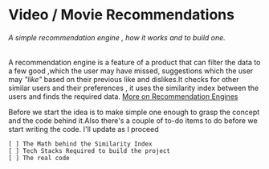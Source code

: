 # Video / Movie Recommendations

###### A simple recommendation engine , how it works and to build one.

A recommendation engine is a feature of a product that can filter the data to a few good ,which the user may have missed, suggestions which the user may *"like"* based on their previous like and dislikes.It checks for other similar users and their preferences , it uses the similarity index between the users and finds the required data.
 [More on Recommendation Engines](https://www.analyticsvidhya.com/blog/2015/10/recommendation-engines/)

Before we start the idea is to make simple one enough to grasp the concept and the code behind it.Also there's a couple of to-do items to do before we start writing the code. I'll update as I proceed 

    [ ] The Math behind the Similarity Index
    [ ] Tech Stacks Required to build the project
    [ ] The real code
